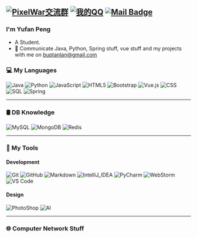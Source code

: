 [![PixelWar交流群](https://img.shields.io/badge/PixelWar交流群-286599670-red.svg "PixelWar交流群")](https://jq.qq.com/?_wv=1027&k=58Ypj9z "PixelWar交流群")
[![我的QQ](https://img.shields.io/badge/webkettle交流群-1214090013-red.svg "QQ联系")](https://jq.qq.com/?_wv=1027&k=55kiWBY "1214090013")
[![Mail Badge](https://img.shields.io/badge/-buptanlan@gmail.com-c14438?style=flat&logo=Gmail&logoColor=white&link=mailto:buptanlan@gmail.com)](mailto:buptanlan@gmail.com)
---


### I'm Yufan Peng

- A Student.
- 💬 Communicate Java, Python, Spring stuff, vue stuff and my projects with me on [buptanlan@gmail.com](buptanlan@gmail.com)

### 💻 My Languages
![Java](https://img.shields.io/badge/-Java-333333?style=flat&logo=Java&logoColor=007396)
![Python](https://img.shields.io/badge/-Python-000000?style=flat&logo=python)
![JavaScript](https://img.shields.io/badge/-JavaScript-000000?style=flat&logo=javascript)
![HTML5](https://img.shields.io/badge/-HTML5-000000?style=flat&logo=html5)
![Bootstrap](https://img.shields.io/badge/-Bootstrap-333333?style=flat&logo=bootstrap&logoColor=563D7C)
![Vue.js](https://img.shields.io/badge/-VueJS-333333?style=flat&logo=Vue.js)
![CSS](https://img.shields.io/badge/-CSS-000000?style=flat&logo=css3)
![SQL](https://img.shields.io/badge/-SQL-000000?style=flat&logo=mysql)
![Spring](https://img.shields.io/badge/-Spring-000000?style=flat&logo=spring)

---
### 🛢 DB Knowledge  
![MySQL](https://img.shields.io/badge/-MySQL-333333?style=flat&logo=mysql)
![MongoDB](https://img.shields.io/badge/-MongoDB-333333?style=flat&logo=mongodb)
![Redis](https://img.shields.io/badge/-Redis-333333?style=flat&logo=Redis)

---
### 🔧 My Tools
#### Development
![Git](https://img.shields.io/badge/-Git-333333?style=flat&logo=git)
![GitHub](https://img.shields.io/badge/-GitHub-333333?style=flat&logo=github)
![Markdown](https://img.shields.io/badge/-Markdown-333333?style=flat&logo=markdown)
![IntelliJ_IDEA](https://img.shields.io/badge/-IntelliJ_IDEA-333333?style=flat&logo=intellij-idea)
![PyCharm](https://img.shields.io/badge/-PyCharm-333333?style=flat&logo=PyCharm)
![WebStorm](https://img.shields.io/badge/-WebStorm-333333?style=flat&logo=WebStorm)
![VS Code](https://img.shields.io/badge/-Visual_Studio_Code-333333?style=flat&logo=visual%20studio%20code)

#### Design
![PhotoShop](https://aleen42.github.io/badges/src/photoshop.svg?style=flat)
![AI](https://aleen42.github.io/badges/src/illustrator.svg)

---
### 🌐 Computer Network Stuff
